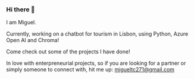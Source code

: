 ### Hi there 👋
I am Miguel. 

Currently, working on a chatbot for tourism in Lisbon, using Python, Azure Open AI and Chroma!

Come check out some of the projects I have done!

In love with enterpreneurial projects, so if you are looking for a partner or simply someone to connect with, hit me up:
migueltc271@gmail.com

<!--
**miguel-cruz-27/miguel-cruz-27** is a ✨ _special_ ✨ repository because its `README.md` (this file) appears on your GitHub profile.

Here are some ideas to get you started:

- 🔭 I’m currently working on ...
- 🌱 I’m currently learning ...
- 👯 I’m looking to collaborate on ...
- 🤔 I’m looking for help with ...
- 💬 Ask me about ...
- 📫 How to reach me: ...
- 😄 Pronouns: ...
- ⚡ Fun fact: ...
-->
